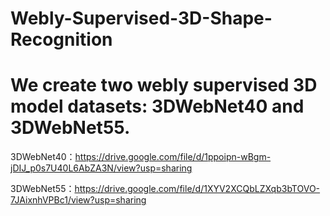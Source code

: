 # Webly-Supervised-3D-Shape-Recognition
# We create two webly supervised 3D model datasets: 3DWebNet40 and 3DWebNet55.
3DWebNet40：https://drive.google.com/file/d/1ppoipn-wBgm-jDIJ_p0s7U40L6AbZA3N/view?usp=sharing

3DWebNet55：https://drive.google.com/file/d/1XYV2XCQbLZXqb3bTOVO-7JAixnhVPBc1/view?usp=sharing

